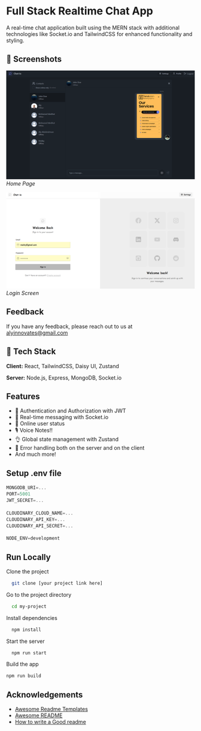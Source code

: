# Full Stack Realtime Chat App

A real-time chat application built using the MERN stack with additional technologies like Socket.io and TailwindCSS for enhanced functionality and styling.

## 📸 Screenshots

![App Screenshot 1](/assets/screenshot1.png)
_Home Page_

![App Screenshot 2](/assets/screenshot2.png)
_Login Screen_

## Feedback

If you have any feedback, please reach out to us at alyinnovates@gmail.com

## 🌟 Tech Stack

**Client:** React, TailwindCSS, Daisy UI, Zustand

**Server:** Node.js, Express, MongoDB, Socket.io

## Features

- 🎃 Authentication and Authorization with JWT
- 👾 Real-time messaging with Socket.io
- 🚀 Online user status
- 🎙️ Voice Notes!!
- 👌 Global state management with Zustand
- 🐞 Error handling both on the server and on the client
- And much more!

## Setup .env file

```js
MONGODB_URI=...
PORT=5001
JWT_SECRET=...

CLOUDINARY_CLOUD_NAME=...
CLOUDINARY_API_KEY=...
CLOUDINARY_API_SECRET=...

NODE_ENV=development
```


## Run Locally

Clone the project

```bash
  git clone [your project link here]
```

Go to the project directory

```bash
  cd my-project
```

Install dependencies

```bash
  npm install
```

Start the server

```bash
  npm run start
```

Build the app

```bash
npm run build
```

## Acknowledgements

- [Awesome Readme Templates](https://awesomeopensource.com/project/elangosundar/awesome-README-templates)
- [Awesome README](https://github.com/matiassingers/awesome-readme)
- [How to write a Good readme](https://bulldogjob.com/news/449-how-to-write-a-good-readme-for-your-github-project)

